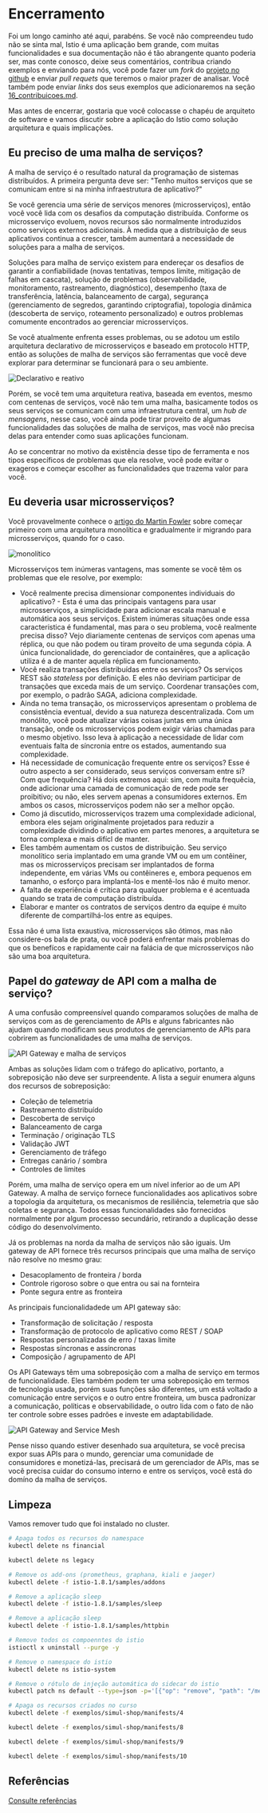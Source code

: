 # Encerramento

Foi um longo caminho até aqui, parabéns. Se você não compreendeu tudo não se sinta mal, Istio é uma aplicação bem grande, com muitas funcionalidades e sua documentação não é tão abrangente quanto poderia ser, mas conte conosco, deixe seus comentários, contribua criando exemplos e enviando para nós, você pode fazer um _fork_ do [projeto no github](https://github.com/kdop-dev/istio-curso) e enviar _pull requets_ que teremos o maior prazer de analisar. Você também pode enviar _links_ dos seus exemplos que adicionaremos na seção [16_contribuicoes.md](16_contribuicoes.md).

Mas antes de encerrar, gostaria que você colocasse o chapéu de arquiteto de software e vamos discutir sobre a aplicação do Istio como solução arquitetura e quais implicações.

## Eu preciso de uma malha de serviços?

A malha de serviço é o resultado natural da programação de sistemas distribuídos. A primeira pergunta deve ser: "Tenho muitos serviços que se comunicam entre si na minha infraestrutura de aplicativo?"

Se você gerencia uma série de serviços menores (microsserviços), então você você lida com os desafios da computação distribuída. Conforme os microsserviço evoluem, novos recursos são normalmente introduzidos como serviços externos adicionais. À medida que a distribuição de seus aplicativos continua a crescer, também aumentará a necessidade de soluções para a malha de serviços.

Soluções para malha de serviço existem para endereçar os desafios de garantir a confiabilidade (novas tentativas, tempos limite, mitigação de falhas em cascata), solução de problemas (observabilidade, monitoramento, rastreamento, diagnóstico), desempenho (taxa de transferência, latência, balanceamento de carga), segurança (gerenciamento de segredos, garantindo criptografia), topologia dinâmica (descoberta de serviço, roteamento personalizado) e outros problemas comumente encontrados ao gerenciar microsserviços.

Se você atualmente enfrenta esses problemas, ou se adotou um estilo arquitetura declarativo de microsserviços e baseado em protocolo HTTP, então as soluções de malha de serviços são ferramentas que você deve explorar para determinar se funcionará para o seu ambiente.

![Declarativo e reativo](media/declarative_reactive.png)

Porém, se você tem uma arquitetura reativa, baseada em eventos, mesmo com centenas de serviços, você não tem uma malha, basicamente todos os seus serviços se comunicam com uma infraestrutura central, um _hub de mensagens_, nesse caso, você ainda pode tirar proveito de algumas funcionalidades das soluções de malha de serviços, mas você não precisa delas para entender como suas aplicações funcionam.

Ao se concentrar no motivo da existência desse tipo de ferramenta e nos tipos específicos de problemas que ela resolve, você pode evitar o exageros e começar escolher as funcionalidades que trazema valor para você.

## Eu deveria usar microsserviços?

Você provavelmente conhece o [artigo do Martin Fowler](https://martinfowler.com/bliki/MonolithFirst.html) sobre começar primeiro com uma arquitetura monolítica e gradualmente ir migrando para microsserviços, quando for o caso.

![monolítico](media/monolith.png)

Microsserviços tem inúmeras vantagens, mas somente se você têm os problemas que ele resolve, por exemplo:

* Você realmente precisa dimensionar componentes individuais do aplicativo? - Esta é uma das principais vantagens para usar microsserviços, a simplicidade para adicionar escala manual e automática aos seus serviços. Existem inúmeras situações onde essa caracteristica é fundamental, mas para o seu problema, você realmente precisa disso? Vejo diariamente centenas de serviços com apenas uma réplica, ou que não podem ou tiram proveito de uma segunda cópia. A única funcionalidade, do gerenciador de containêres, que a aplicação utiliza é a de manter aquela réplica em funcionamento.
* Você realiza transações distribuídas entre os serviços? Os serviços REST são _stateless_ por definição. E eles não deviriam participar de transações que exceda mais de um serviço. Coordenar transações com, por exemplo, o padrão SAGA, adiciona complexidade.
* Ainda no tema transação, os microsserviços apresentam o problema de consistência eventual, devido a sua natureza descentralizada. Com um monólito, você pode atualizar várias coisas juntas em uma única transação, onde os microsserviços podem exigir várias chamadas para o mesmo objetivo. Isso leva à aplicação a necessidade de lidar com eventuais falta de síncronia entre os estados, aumentando sua complexidade.
* Há necessidade de comunicação frequente entre os serviços? Esse é outro aspecto a ser considerado, seus serviços conversam entre si? Com que frequência? Há dois extremos aqui: sim, com muita frequêcia, onde adicionar uma camada de comunicação de rede pode ser proibitivo; ou não, eles servem apenas a consumidores externos. Em ambos os casos, microsserviços podem não ser a melhor opção.
* Como já discutido, microsserviços trazem uma complexidade adicional, embora eles sejam originalmente projetados para reduzir a complexidade dividindo o aplicativo em partes menores, a arquitetura se torna complexa e mais difícl de manter.
* Eles também aumentam os custos de distribuição. Seu serviço monolítico seria implantado em uma grande VM ou em um contêiner, mas os microsserviços precisam ser implantados de forma independente, em várias VMs ou contêineres e, embora pequenos em tamanho, o esforço para implantá-los e mentê-los não é muito menor.
* A falta de experiência é crítica para qualquer problema e é acentuada quando se trata de computação distribuída.
* Elaborar e manter os contratos de serviços dentro da equipe é muito diferente de compartilhá-los entre as equipes.

Essa não é uma lista exaustiva, microsserviços são ótimos, mas não considere-os bala de prata, ou você poderá enfrentar mais problemas do que os benefícos e rapidamente cair na falácia de que microsserviços não são uma boa arquitetura.

## Papel do _gateway_ de API com a malha de serviço?

A uma confusão compreensível quando comparamos soluções de malha de serviços com as de gerenciamento de APIs e alguns fabricantes não ajudam quando modificam seus produtos de gerenciamento de APIs para cobrirem as funcionalidades de uma malha de serviços.

![API Gateway e malha de serviços](media/api-gw-mesh.png)

Ambas as soluções lidam com o tráfego do aplicativo, portanto, a sobreposição não deve ser surpreendente. A lista a seguir enumera alguns dos recursos de sobreposição:

* Coleção de telemetria
* Rastreamento distribuído
* Descoberta de serviço
* Balanceamento de carga
* Terminação / originação TLS
* Validação JWT
* Gerenciamento de tráfego
* Entregas canário / sombra
* Controles de limites

Porém, uma malha de serviço opera em um nível inferior ao de um API Gateway. A malha de serviço fornece funcionalidades aos aplicativos sobre a topologia da arquitetura, os mecanismos de resiliência, telemetria que são coletas e segurança. Todos essas funcionalidades são fornecidos normalmente por algum processo secundário, retirando a duplicação desse código do desenvolvimento.

Já os problemas na norda da malha de serviços não são iguais. Um gateway de API fornece três recursos principais que uma malha de serviço não resolve no mesmo grau:

* Desacoplamento de fronteira / borda
* Controle rigoroso sobre o que entra ou sai na fornteira
* Ponte segura entre as fronteira

As principais funcionalidadede um API gateway são:

* Transformação de solicitação / resposta
* Transformação de protocolo de aplicativo como REST / SOAP
* Respostas personalizadas de erro / taxas limite
* Respostas síncronas e assíncronas
* Composição / agrupamento de API

Os API Gateways têm uma sobreposição com a malha de serviço em termos de funcionalidade. Eles também podem ter uma sobreposição em termos de tecnologia usada, porém suas funções são diferentes, um está voltado a comunicação entre serviços e o outro entre fronteira, um busca padronizar a comunicação, políticas e observabilidade, o outro lida com o fato de não ter controle sobre esses padrões e investe em adaptabilidade.

![API Gateway and Service Mesh](media/api-gateway-mesh.png)

Pense nisso quando estiver desenhado sua arquitetura, se você precisa expor suas APIs para o mundo, gerenciar uma comunidade de consumidores e monetizá-las, precisará de um gerenciador de APIs, mas se você precisa cuidar do consumo interno e entre os serviços, você está do domíno da malha de serviços.

## Limpeza

Vamos remover tudo que foi instalado no cluster.


```bash
# Apaga todos os recursos do namespace
kubectl delete ns financial

kubectl delete ns legacy

# Remove os add-ons (prometheus, graphana, kiali e jaeger)
kubectl delete -f istio-1.8.1/samples/addons

# Remove a aplicação sleep
kubectl delete -f istio-1.8.1/samples/sleep

# Remove a aplicação sleep
kubectl delete -f istio-1.8.1/samples/httpbin

# Remove todos os compoenntes do istio
istioctl x uninstall --purge -y

# Remove o namespace do istio
kubectl delete ns istio-system

# Remove o rótulo de injeção automática do sidecar do istio
kubectl patch ns default --type=json -p='[{"op": "remove", "path": "/metadata/labels/istio-injection"}]'

# Apaga os recursos criados no curso
kubectl delete -f exemplos/simul-shop/manifests/4

kubectl delete -f exemplos/simul-shop/manifests/8

kubectl delete -f exemplos/simul-shop/manifests/9

kubectl delete -f exemplos/simul-shop/manifests/10
```

## Referências

[Consulte referências](15_referencias.md)
